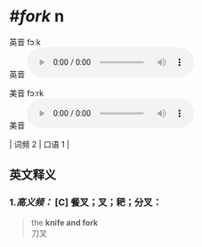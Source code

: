 # ***\#fork*** n
英音 fɔːk  
英音
<audio src="./media/fork-B.aac" controls="controls"></audio>

美音 fɔːrk  
美音
<audio src="./media/fork.aac" controls="controls"></audio>



| 词频 2 | 口语 1 |  

英文释义
---
### 1.*高义频：* **[C] 餐叉；叉；耙；分叉：**  

 > the **knife and fork**   
 > 刀叉    


